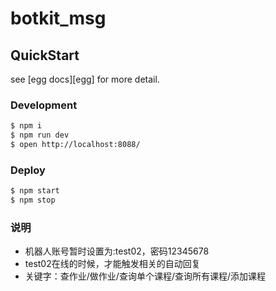 # botkit_msg


## QuickStart

<!-- add docs here for user -->

see [egg docs][egg] for more detail.

### Development

```bash
$ npm i
$ npm run dev
$ open http://localhost:8088/
```

### Deploy

```bash
$ npm start
$ npm stop
```

### 说明

- 机器人账号暂时设置为:test02，密码12345678
- test02在线的时候，才能触发相关的自动回复
- 关键字：查作业/做作业/查询单个课程/查询所有课程/添加课程

